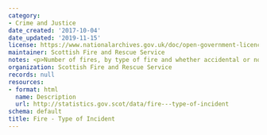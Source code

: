 ```yaml
---
category:
- Crime and Justice
date_created: '2017-10-04'
date_updated: '2019-11-15'
license: https://www.nationalarchives.gov.uk/doc/open-government-licence/version/3/
maintainer: Scottish Fire and Rescue Service
notes: <p>Number of fires, by type of fire and whether accidental or not</p>
organization: Scottish Fire and Rescue Service
records: null
resources:
- format: html
  name: Description
  url: http://statistics.gov.scot/data/fire---type-of-incident
schema: default
title: Fire - Type of Incident
---
```

